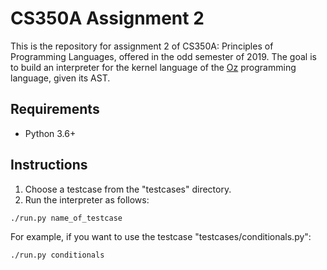 # CS350A Assignment 2

This is the repository for assignment 2 of CS350A: Principles of Programming Languages, offered in the odd semester of 2019.
The goal is to build an interpreter for the kernel language of the [Oz](https://mozart.github.io) programming language, given its AST.

## Requirements
* Python 3.6+

## Instructions
1. Choose a testcase from the "testcases" directory.
2. Run the interpreter as follows:
```
./run.py name_of_testcase
```
For example, if you want to use the testcase "testcases/conditionals.py":
```
./run.py conditionals
```
